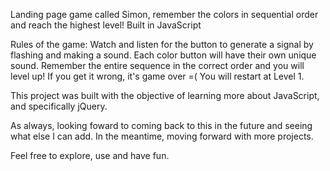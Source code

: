 Landing page game called Simon, remember the colors in sequential order and reach the highest level! Built in JavaScript

Rules of the game:
Watch and listen for the button to generate a signal by flashing and making a sound.
Each color button will have their own unique sound.
Remember the entire sequence in the correct order and you will level up!
If you get it wrong, it's game over =( You will restart at Level 1.

This project was built with the objective of learning more about JavaScript, and specifically jQuery.

As always, looking foward to coming back to this in the future and seeing what else I can add.
In the meantime, moving forward with more projects.

Feel free to explore, use and have fun.

